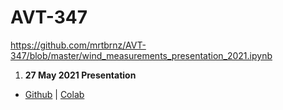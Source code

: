 # AVT-347 

https://github.com/mrtbrnz/AVT-347/blob/master/wind_measurements_presentation_2021.ipynb
1. **27 May 2021 Presentation**
  + [Github](https://github.com/mrtbrnz/AVT-347/blob/master/wind_measurements_presentation_2021.ipynb) |
  [Colab](https://colab.research.google.com/github/mrtbrnz/AVT-347/blob/master/wind_measurements_presentation_2021.ipynb)